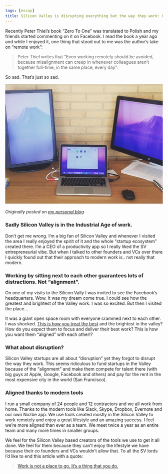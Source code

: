 ```yaml
---
tags: [essay]
title: Silicon Valley is disrupting everything but the way they work: Getting remote work done.
---
```


Recently Peter Thiel’s book “Zero To One” was translated to Polish and my friends started commenting on it on Facebook. I read the book a year ago and while I enjoyed it, one thing that stood out to me was the author’s take on “remote work”:

> Peter Thiel writes that “Even working remotely should be avoided, because misalignment can creep in whenever colleagues aren’t together full-time, in the same place, every day”.

So sad. That’s just so sad.

![Silicon Valley is disrupting everything but the way they work](/img/sv-remote.jpg)

*Originally posted on [my personal blog](https://sliwinski.com/sv-remote)*

<!--more-->

### Sadly Silicon Valley is in the Industrial Age of work.

Don’t get me wrong. I’m a big fan of Silicon Valley and whenever I visited the area I really enjoyed the spirit of it and the whole “startup ecosystem” created there. I’m a CEO of a productivity app so I really liked the SV entrepreneurial vibe. But when I talked to other founders and VCs over there I quickly found out that their approach to modern work is.. not really that modern.

### Working by sitting next to each other guarantees lots of distractions. Not “alignment”.

On one of my visits to the Silicon Vally I was invited to see the Facebook’s headquarters. Wow. It was my dream come true. I could see how the greatest and brightest of the Valley work. I was so excited. But then I visited the place…

It was a giant open space room with everyone crammed next to each other. I was shocked. [This is how you treat the best](http://thepodcast.fm/episodes/5) and the brightest in the valley? How do you expect them to focus and deliver their best work? This is how you want them “aligned” with each other!?

### What about disruption?

Silicon Valley startups are all about “disruption” yet they forgot to disrupt the way they work. This seems ridiculous to fund startups in the Valley because of the “alignment” and make them compete for talent there (with big guys at Apple, Google, Facebook and others) and pay for the rent in the most expensive city in the world (San Francisco).

### Aligned thanks to modern tools

I run a small company of 24 people and 12 contractors and we all work from home. Thanks to the modern tools like Slack, Skype, Dropbox, Evernote and our own Nozbe app. We use tools created mostly in the Silicon Valley to work remotely and enjoy a great lifestyle and an amazing success. I feel we’re more aligned than ever as a team. We meet twice a year as an entire team and many more times in smaller groups.

We feel for the Silicon Valley based creators of the tools we use to get it all done. We feel for them because they can’t enjoy the lifestyle we have because their co founders and VCs wouldn’t allow that. To all the SV lords I’d like to end this article with a quote:

> [Work is not a place to go. It’s a thing that you do.](https://sliwinski.com/noofficebook/)